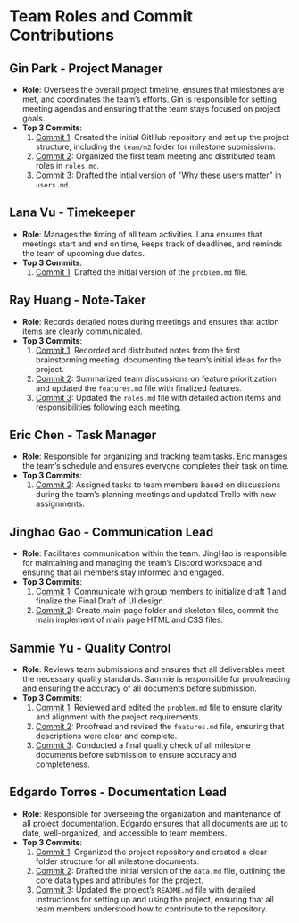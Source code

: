 # Team Roles and Commit Contributions

## Gin Park - Project Manager
- **Role**: Oversees the overall project timeline, ensures that milestones are met, and coordinates the team’s efforts. Gin is responsible for setting meeting agendas and ensuring that the team stays focused on project goals.
- **Top 3 Commits**:
  1. [Commit 1](https://github.com/ginpks/TRANSPORTATION/commit/c444be9664798335d5dcc1094573699cd841921f): Created the initial GitHub repository and set up the project structure, including the `team/m2` folder for milestone submissions.
  2. [Commit 2](https://github.com/ginpks/TRANSPORTATION/commit/961365816be4a4ab15c2ab723786aaedbb260a89): Organized the first team meeting and distributed team roles in `roles.md`.
  3. [Commit 3](https://github.com/ginpks/TRANSPORTATION/commit/fcaa01c06ad62dcb64f48537dbde1889ae51f1eb): Drafted the intial version of "Why these users matter" in `users.md`.

## Lana Vu - Timekeeper
- **Role**: Manages the timing of all team activities. Lana ensures that meetings start and end on time, keeps track of deadlines, and reminds the team of upcoming due dates.
- **Top 3 Commits**:
  1. [Commit 1](https://github.com/ginpks/TRANSPORTATION/commit/964831befcb8653c7118f1bf617649fc67e14b28): Drafted the initial version of the `problem.md` file.

## Ray Huang - Note-Taker
- **Role**: Records detailed notes during meetings and ensures that action items are clearly communicated.
- **Top 3 Commits**:
  1. [Commit 1](https://github.com/repo/commit1): Recorded and distributed notes from the first brainstorming meeting, documenting the team’s initial ideas for the project.
  2. [Commit 2](https://github.com/repo/commit2): Summarized team discussions on feature prioritization and updated the `features.md` file with finalized features.
  3. [Commit 3](https://github.com/repo/commit3): Updated the `roles.md` file with detailed action items and responsibilities following each meeting.

## Eric Chen - Task Manager
- **Role**: Responsible for organizing and tracking team tasks. Eric manages the team’s schedule and ensures everyone completes their task on time.
- **Top 3 Commits**:
  1. [Commit 2](https://github.com/repo/commit2): Assigned tasks to team members based on discussions during the team’s planning meetings and updated Trello with new assignments.


## Jinghao Gao - Communication Lead
- **Role**: Facilitates communication within the team. JingHao is responsible for maintaining and managing the team’s Discord workspace and ensuring that all members stay informed and engaged.
- **Top 3 Commits**:
  1. [Commit 1](https://github.com/ginpks/TRANSPORTATION/commit/58c5c33c9b8ffc4a335af9b911870951b92d9c6b): Communicate with group members to initialize draft 1 and finalize the Final Draft of UI design.
  2. [Commit 2](https://github.com/ginpks/TRANSPORTATION/commit/f6494d96017d22a28659ef216656fbf4a3cacbde): Create main-page folder and skeleton files, commit the main implement of main page HTML and CSS files.

## Sammie Yu - Quality Control
- **Role**: Reviews team submissions and ensures that all deliverables meet the necessary quality standards. Sammie is responsible for proofreading and ensuring the accuracy of all documents before submission.
- **Top 3 Commits**:
  1. [Commit 1](https://github.com/repo/commit1): Reviewed and edited the `problem.md` file to ensure clarity and alignment with the project requirements.
  2. [Commit 2](https://github.com/repo/commit2): Proofread and revised the `features.md` file, ensuring that descriptions were clear and complete.
  3. [Commit 3](https://github.com/repo/commit3): Conducted a final quality check of all milestone documents before submission to ensure accuracy and completeness.

##  Edgardo Torres - Documentation Lead
- **Role**: Responsible for overseeing the organization and maintenance of all project documentation. Edgardo ensures that all documents are up to date, well-organized, and accessible to team members.
- **Top 3 Commits**:
  1. [Commit 1](https://github.com/repo/commit1): Organized the project repository and created a clear folder structure for all milestone documents.
  2. [Commit 2](https://github.com/repo/commit2): Drafted the initial version of the `data.md` file, outlining the core data types and attributes for the project.
  3. [Commit 3](https://github.com/repo/commit3): Updated the project’s `README.md` file with detailed instructions for setting up and using the project, ensuring that all team members understood how to contribute to the repository.
